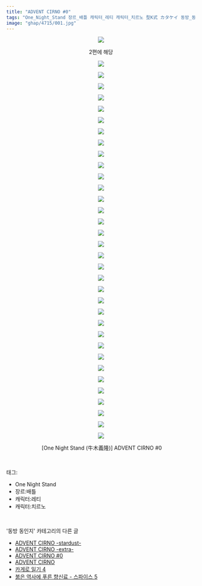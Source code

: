 ```yaml
---
title: "ADVENT CIRNO #0"
tags: "One_Night_Stand 장르_배틀 캐릭터_레티 캐릭터_치르노 型K式 カタケイ 동방_동인지"
image: "ghap/4715/001.jpg"
---
```

<div class="article">
<p style="text-align: center; clear: none; float: none;"><img src="{{ site.nasurl }}/ghap/4715/001.jpg"/></p>
<p style="text-align: center; clear: none; float: none;">2편에 해당</p>
<p style="text-align: center; clear: none; float: none;"><img src="{{ site.nasurl }}/ghap/4715/002.jpg"/></p>
<p style="text-align: center; clear: none; float: none;"><img src="{{ site.nasurl }}/ghap/4715/003.jpg"/></p>
<p style="text-align: center; clear: none; float: none;"><img src="{{ site.nasurl }}/ghap/4715/004.jpg"/></p>
<p style="text-align: center; clear: none; float: none;"><img src="{{ site.nasurl }}/ghap/4715/005.jpg"/></p>
<p style="text-align: center; clear: none; float: none;"><img src="{{ site.nasurl }}/ghap/4715/006.jpg"/></p>
<p style="text-align: center; clear: none; float: none;"><img src="{{ site.nasurl }}/ghap/4715/007.jpg"/></p>
<p style="text-align: center; clear: none; float: none;"><img src="{{ site.nasurl }}/ghap/4715/008.jpg"/></p>
<p style="text-align: center; clear: none; float: none;"><img src="{{ site.nasurl }}/ghap/4715/009.jpg"/></p>
<p style="text-align: center; clear: none; float: none;"><img src="{{ site.nasurl }}/ghap/4715/010.jpg"/></p>
<p style="text-align: center; clear: none; float: none;"><img src="{{ site.nasurl }}/ghap/4715/011.jpg"/></p>
<p style="text-align: center; clear: none; float: none;"><img src="{{ site.nasurl }}/ghap/4715/012.jpg"/></p>
<p style="text-align: center; clear: none; float: none;"><img src="{{ site.nasurl }}/ghap/4715/013.jpg"/></p>
<p style="text-align: center; clear: none; float: none;"><img src="{{ site.nasurl }}/ghap/4715/014.jpg"/></p>
<p style="text-align: center; clear: none; float: none;"><img src="{{ site.nasurl }}/ghap/4715/015.jpg"/></p>
<p style="text-align: center; clear: none; float: none;"><img src="{{ site.nasurl }}/ghap/4715/016.jpg"/></p>
<p style="text-align: center; clear: none; float: none;"><img src="{{ site.nasurl }}/ghap/4715/017.jpg"/></p>
<p style="text-align: center; clear: none; float: none;"><img src="{{ site.nasurl }}/ghap/4715/018.jpg"/></p>
<p style="text-align: center; clear: none; float: none;"><img src="{{ site.nasurl }}/ghap/4715/019.jpg"/></p>
<p style="text-align: center; clear: none; float: none;"><img src="{{ site.nasurl }}/ghap/4715/020.jpg"/></p>
<p style="text-align: center; clear: none; float: none;"><img src="{{ site.nasurl }}/ghap/4715/021.jpg"/></p>
<p style="text-align: center; clear: none; float: none;"><img src="{{ site.nasurl }}/ghap/4715/022.jpg"/></p>
<p style="text-align: center; clear: none; float: none;"><img src="{{ site.nasurl }}/ghap/4715/023.jpg"/></p>
<p style="text-align: center; clear: none; float: none;"><img src="{{ site.nasurl }}/ghap/4715/024.jpg"/></p>
<p style="text-align: center; clear: none; float: none;"><img src="{{ site.nasurl }}/ghap/4715/025.jpg"/></p>
<p style="text-align: center; clear: none; float: none;"><img src="{{ site.nasurl }}/ghap/4715/026.jpg"/></p>
<p style="text-align: center; clear: none; float: none;"><img src="{{ site.nasurl }}/ghap/4715/027.jpg"/></p>
<p style="text-align: center; clear: none; float: none;"><img src="{{ site.nasurl }}/ghap/4715/028.jpg"/></p>
<p style="text-align: center; clear: none; float: none;"><img src="{{ site.nasurl }}/ghap/4715/029.jpg"/></p>
<p style="text-align: center; clear: none; float: none;"><img src="{{ site.nasurl }}/ghap/4715/030.jpg"/></p>
<p style="text-align: center; clear: none; float: none;"><img src="{{ site.nasurl }}/ghap/4715/031.jpg"/></p>
<p style="text-align: center; clear: none; float: none;"><img src="{{ site.nasurl }}/ghap/4715/032.jpg"/></p>
<p style="text-align: center; clear: none; float: none;"><img src="{{ site.nasurl }}/ghap/4715/033.jpg"/></p>
<p style="text-align: center; clear: none; float: none;"><img src="{{ site.nasurl }}/ghap/4715/034.jpg"/></p>
<p style="text-align: center; clear: none; float: none;"><img src="{{ site.nasurl }}/ghap/4715/035.jpg"/></p>
<p style="text-align: center; clear: none; float: none;"> [One Night Stand (牛木義隆)] ADVENT CIRNO #0</p>
</div><br/>
<div class="tagTrail">
<p>태그: </p>
<ul>
<li>One Night Stand</li>
<li>장르:배틀</li>
<li>캐릭터:레티</li>
<li>캐릭터:치르노</li>
</ul>
</div><br/>
<div class="another">
<p>'동방 동인지' 카테고리의 다른 글</p>
<ul>
<li><a href="/2018-09-25-ghap_4717">ADVENT CIRNO -stardust-</a></li>
<li><a href="/2018-09-25-ghap_4716">ADVENT CIRNO -extra-</a></li>
<li><a href="/2018-09-25-ghap_4715">ADVENT CIRNO #0</a></li>
<li><a href="/2018-09-25-ghap_4714">ADVENT CIRNO</a></li>
<li><a href="/2018-09-16-ghap_4699">카게로 일기 4</a></li>
<li><a href="/2018-09-13-ghap_4697">붉은 역사에 푸른 향신료 - 스파이스 5</a></li>
</ul>
</div><br/>
<div class="cb_module cb_fluid">
<div class="cb_wrt cb_profile">
</div><!-- commentList close -->
</div><br/>
